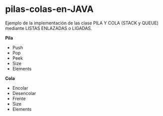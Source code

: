 pilas-colas-en-JAVA
===================

Ejemplo de la implementación de las clase PILA Y COLA (STACK y QUEUE) mediante LISTAS ENLAZADAS o LIGADAS.<br>

<b>Pila</b> <ul>
<li>Push</li>
<li>Pop</li>
<li>Peek</li>
<li>Size</li>
<li>Elements</li></ul>

<b>Cola</b> <ul>
<li>Encolar</li>
<li>Desencolar</li>
<li>Frente</li>
<li>Size</li>
<li>Elements</li></ul>
